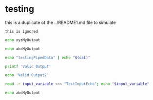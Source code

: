 # testing

this is a duplicate of the ../README1.md file to simulate

```
this is ignored
```

```bash docci-output-contains="xyzMyOutput"
echo xyzMyOutput
```

```bash docci-output-contains="abcMyOutput"
echo abcMyOutput
```

```bash docci-output-contains="testingPipedData"
echo "testingPipedData" | echo "$(cat)"
```

```bash docci-output-contains="Valid Output"
printf 'Valid Output'
```

```bash docci-output-contains="Valid Output2"
echo 'Valid Output2'
```

```bash docci-output-contains="TestInputEcho"
read -r input_variable <<< "TestInputEcho"; echo "$input_variable"
```

```bash docci-assert-failure docci-output-contains="NOT THE RIGHT OUTPUT"
echo abcMyOutput
```
